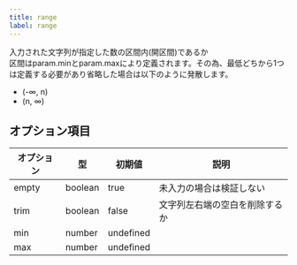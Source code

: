 ```yaml
---
title: range
label: range
---
```


入力された文字列が指定した数の区間内(開区間)であるか  
区間はparam.minとparam.maxにより定義されます。その為、最低どちから1つは定義する必要があり省略した場合は以下のように発散します。

- (-∞, n)
- (n, ∞)

## オプション項目

| オプション | 型      | 初期値    | 説明             |
|------------|---------|-----------|------------------|
| empty      | boolean | true      | 未入力の場合は検証しない |
| trim       | boolean | false     | 文字列左右端の空白を削除するか |
| min        | number  | undefined | |
| max        | number  | undefined | |
